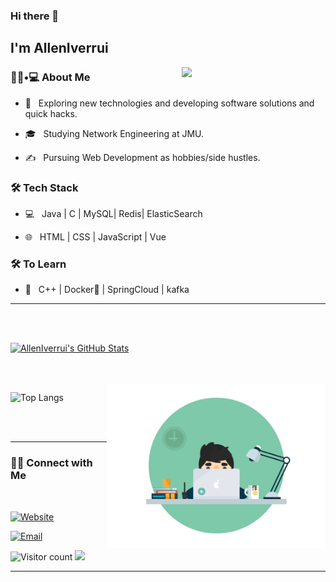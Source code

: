 ### Hi there 👋<h2> I'm AllenIverrui</h2>

<img align='right' src="https://s3.bmp.ovh/imgs/2022/07/13/cb5f4e492f06a3cd.jpg" width="230">

<h3> 👨🏻•💻 About Me </h3>



- 🤔 &nbsp; Exploring new technologies and developing software solutions and quick hacks.

- 🎓 &nbsp; Studying Network Engineering at JMU.

- ✍️ &nbsp; Pursuing Web Development as hobbies/side hustles.



<h3>🛠 Tech Stack</h3>



- 💻 &nbsp;  Java | C | MySQL| Redis| ElasticSearch

- 🌐 &nbsp; HTML | CSS | JavaScript | Vue

<!--

- 🛢 &nbsp; MySQL | MongoDB

- 🔧 &nbsp; Git | Markdown | Selenium | Tidyverse

- 🖥 &nbsp; Illustrator| Photoshop | InDesign

-->



<h3>🛠 To Learn</h3>

- 🔧 &nbsp; C++ | Docker🐳 | SpringCloud | kafka

<hr>



<br/><br/>

[![AllenIverrui's GitHub Stats](https://github-readme-stats.vercel.app/api?username=AllenIverrui&show_icons=true)](https://github.com/AllenIverrui)

<br/>

<br/>

<img src="https://github.com/nirala69/nirala69/blob/master/70804f7e25b11f29db904f2fa7b4cd9d.gif" width="350" align='right'>

![Top Langs](https://github-readme-stats.vercel.app/api/top-langs/?username=AllenIverrui&show_icons=true)

<br><br>



<hr>



<h3> 🤝🏻 Connect with Me </h3>

<br>



<p align="center">

<a href="http://AllenIverrui.top/"><img alt="Website" src="https://img.shields.io/badge/AllenIverrui.top-black?style=flat-square&logo=google-chrome"></a>



<a href="mailto:3037256239@qq.com"><img alt="Email" src="https://img.shields.io/badge/Email-3037256239@qq.com-blue?style=flat-square&logo=gmail"></a>

</p>





![Visitor count](https://visitor-badge.laobi.icu/badge?page_id=AllenIverrui)   <img src="https://media.giphy.com/media/dxn6fRlTIShoeBr69N/giphy.gif" width="30">





<hr>


